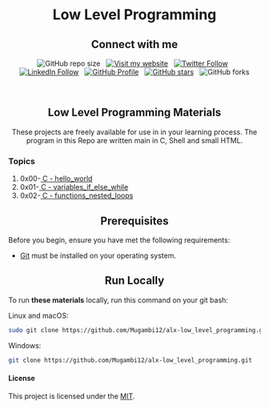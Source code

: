 <h1 align="center">Low Level Programming</h1>
<h2 align="center">Connect with me</h2>

<div align="center">

  ![GitHub repo size](https://img.shields.io/github/repo-size/Mugambi12/alx-low_level_programming) &nbsp;
  [![Visit my website](https://img.shields.io/badge/Visit%20my%20website-Here-lightblue)](https://silasmugambi.pages.dev) &nbsp;
  [![Twitter Follow](https://img.shields.io/twitter/follow/Twitter?style=social)](https://twitter.com/intent/follow?screen_name=mugambimungiria) &nbsp;
  [![LinkedIn Follow](https://img.shields.io/badge/LinkedIn-Follow-blue)](https://www.linkedin.com/in/silasmugambi/) &nbsp;
  [![GitHub Profile](https://img.shields.io/github/followers/Mugambi12?style=social)](https://github.com/Mugambi12) &nbsp;
  [![GitHub stars](https://img.shields.io/github/stars/Mugambi12/alx-low_level_programming?style=social)](https://github.com/Mugambi12/alx-low_level_programming) &nbsp;
  ![GitHub forks](https://img.shields.io/github/forks/Mugambi12/alx-low_level_programming?style=social)

<br/>

  <h2 align="center">Low Level Programming Materials</h2>

  <p text-align="justify">These projects are freely available for use in in your learning process. The program in this Repo are written main in C, Shell and small HTML.</p>


<h3 align="left">Topics</h3>

 <ol align="left">
  <li>0x00-<a href="https://github.com/Mugambi12/alx-low_level_programming/tree/master/0x00-hello_world"> C - hello_world</a></li>
    <li>0x01-<a href="https://github.com/Mugambi12/alx-low_level_programming/tree/master/0x01-variables_if_else_while"> C - variables_if_else_while</a></li>
    <li>0x02-<a href="https://github.com/Mugambi12/alx-low_level_programming/tree/master/0x02-functions_nested_loops"> C - functions_nested_loops</a></li>

</div>


<h2 align="center">Prerequisites</h2>

Before you begin, ensure you have met the following requirements:

* [Git](https://git-scm.com/downloads "Download Git") must be installed on your operating system.




<h2 align="center">Run Locally</h2>

To run **these materials** locally, run this command on your git bash:

Linux and macOS:

```bash
sudo git clone https://github.com/Mugambi12/alx-low_level_programming.git
```

Windows:

```bash
git clone https://github.com/Mugambi12/alx-low_level_programming.git
```


#### License

  <p>This project is licensed under the <a href="https://choosealicense.com/licenses/mit/">MIT</a>.</p>

